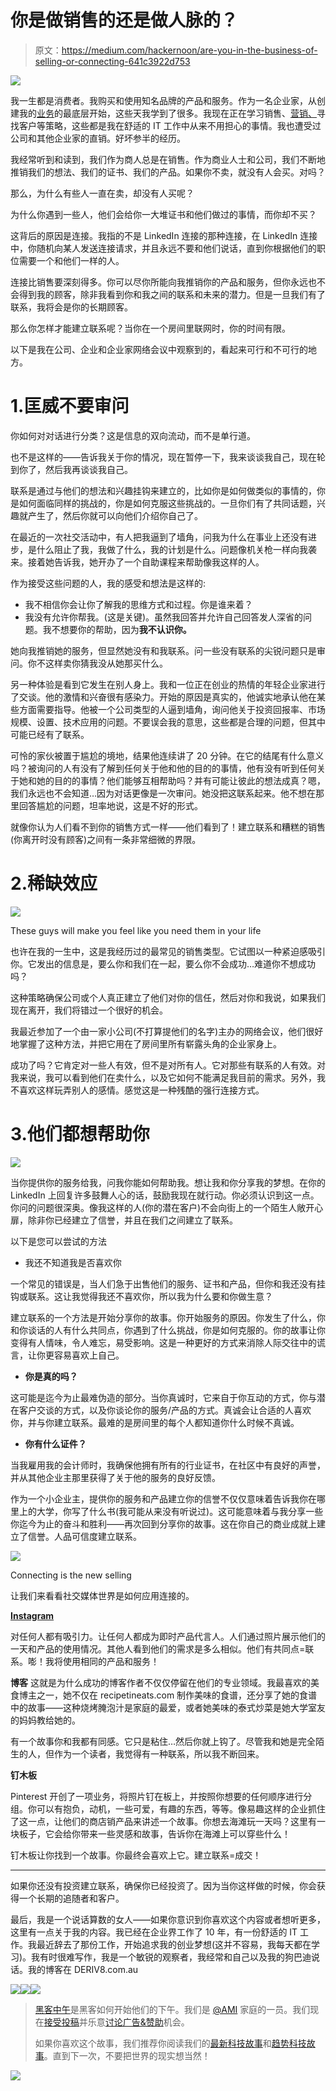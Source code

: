 # 你是做销售的还是做人脉的？

> 原文：<https://medium.com/hackernoon/are-you-in-the-business-of-selling-or-connecting-641c3922d753>

![](img/7db06159c49a6ca054ed0fc29ab5ee6b.png)

我一生都是消费者。我购买和使用知名品牌的产品和服务。作为一名企业家，从创建我的[业务](https://hackernoon.com/tagged/business)的最底层开始，这些天我学到了很多。我现在正在学习销售、[营销、](https://hackernoon.com/tagged/marketing)寻找客户等策略，这些都是我在舒适的 IT 工作中从来不用担心的事情。我也遭受过公司和其他企业家的直销。好坏参半的经历。

我经常听到和读到，我们作为商人总是在销售。作为商业人士和公司，我们不断地推销我们的想法、我们的证书、我们的产品。如果你不卖，就没有人会买。对吗？

那么，为什么有些人一直在卖，却没有人买呢？

为什么你遇到一些人，他们会给你一大堆证书和他们做过的事情，而你却不买？

这背后的原因是连接。我指的不是 LinkedIn 连接的那种连接，在 LinkedIn 连接中，你随机向某人发送连接请求，并且永远不要和他们说话，直到你根据他们的职位需要一个和他们一样的人。

连接比销售要深刻得多。你可以尽你所能向我推销你的产品和服务，但你永远也不会得到我的顾客，除非我看到你和我之间的联系和未来的潜力。但是一旦我们有了联系，我将会是你的长期顾客。

那么你怎样才能建立联系呢？当你在一个房间里联网时，你的时间有限。

以下是我在公司、企业和企业家网络会议中观察到的，看起来可行和不可行的地方。

# 1.匡威不要审问

你如何对对话进行分类？这是信息的双向流动，而不是单行道。

也不是这样的——告诉我关于你的情况，现在暂停一下，我来谈谈我自己，现在轮到你了，然后我再谈谈我自己。

联系是通过与他们的想法和兴趣挂钩来建立的，比如你是如何做类似的事情的，你是如何面临同样的挑战的，你是如何克服这些挑战的。一旦你们有了共同话题，兴趣就产生了，然后你就可以向他们介绍你自己了。

在最近的一次社交活动中，有人把我逼到了墙角，问我为什么在事业上还没有进步，是什么阻止了我，我做了什么，我的计划是什么。问题像机关枪一样向我袭来。接着她告诉我，她开办了一个自助课程来帮助像我这样的人。

作为接受这些问题的人，我的感受和想法是这样的:

*   我不相信你会让你了解我的思维方式和过程。你是谁来着？
*   我没有允许你帮我。(这是关键)。虽然我回答并允许自己回答发人深省的问题。我不想要你的帮助，因为**我不认识你。**

她向我推销她的服务，但显然她没有和我联系。问一些没有联系的尖锐问题只是审问。你不这样卖你猜我没从她那买什么。

另一种体验是看到它发生在别人身上。我和一位正在创业的热情的年轻企业家进行了交谈。他的激情和兴奋很有感染力。开始的原因是真实的，他诚实地承认他在某些方面需要指导。他被一个公司类型的人逼到墙角，询问他关于投资回报率、市场规模、设置、技术应用的问题。不要误会我的意思，这些都是合理的问题，但其中可能已经有了联系。

可怜的家伙被置于尴尬的境地，结果他连续讲了 20 分钟。在它的结尾有什么意义吗？被询问的人有没有了解到任何关于他和他的目的的事情，他有没有听到任何关于她和她的目的的事情？他们能够互相帮助吗？并有可能让彼此的想法成真？嗯，我们永远也不会知道…因为对话更像是一次审问。她没把这联系起来。他不想在那里回答尴尬的问题，坦率地说，这是不好的形式。

就像你认为人们看不到你的销售方式一样——他们看到了！建立联系和糟糕的销售(你离开时没有顾客)之间有一条非常细微的界限。

# 2.稀缺效应

![](img/15bf0db3e83358e9af9223c29abc836f.png)

These guys will make you feel like you need them in your life

也许在我的一生中，这是我经历过的最常见的销售类型。它试图以一种紧迫感吸引你。它发出的信息是，要么你和我们在一起，要么你不会成功…难道你不想成功吗？

这种策略确保公司或个人真正建立了他们对你的信任，然后对你和我说，如果我们现在离开，我们将错过一个很好的机会。

我最近参加了一个由一家小公司(不打算提他们的名字)主办的网络会议，他们很好地掌握了这种方法，并把它用在了房间里所有崭露头角的企业家身上。

成功了吗？它肯定对一些人有效，但不是对所有人。它对那些有联系的人有效。对我来说，我可以看到他们在卖什么，以及它如何不能满足我目前的需求。另外，我不喜欢这样玩弄别人的感情。感觉这是一种残酷的强行连接方式。

# 3.他们都想帮助你

![](img/4b7178137dc71be19b93c18fdaca8096.png)

当你提供你的服务给我，问我你能如何帮助我。想让我和你分享我的梦想。在你的 LinkedIn 上回复许多鼓舞人心的话，鼓励我现在就行动。你必须认识到这一点。你问的问题很深奥。像我这样的人(你的潜在客户)不会向街上的一个陌生人敞开心扉，除非你已经建立了信誉，并且在我们之间建立了联系。

以下是您可以尝试的方法

*   我还不知道我是否喜欢你

一个常见的错误是，当人们急于出售他们的服务、证书和产品，但你和我还没有挂钩或联系。这让我觉得我还不喜欢你，所以我为什么要和你做生意？

建立联系的一个方法是开始分享你的故事。你开始服务的原因。你发生了什么，你和你谈话的人有什么共同点，你遇到了什么挑战，你是如何克服的。你的故事让你变得有人情味，令人难忘，易受影响。这是一种更好的方式来消除人际交往中的谎言，让你更容易喜欢上自己。

*   **你是真的吗？**

这可能是迄今为止最难伪造的部分。当你真诚时，它来自于你互动的方式，你与潜在客户交谈的方式，以及你谈论你的服务/产品的方式。真诚会让合适的人喜欢你，并与你建立联系。最难的是房间里的每个人都知道你什么时候不真诚。

*   **你有什么证件？**

当我雇用我的会计师时，我确保他拥有所有的行业证书，在社区中有良好的声誉，并从其他企业主那里获得了关于他的服务的良好反馈。

作为一个小企业主，提供你的服务和产品建立你的信誉不仅仅意味着告诉我你在哪里上的大学，你写了什么书(我可能从来没有听说过)。这可能意味着与我分享一些你迄今为止的奋斗和胜利——再次回到分享你的故事。这在你自己的商业成就上建立了信誉。人品可信度建立联系。

![](img/83f9daf765597885cf13d2aa1eddb5f8.png)

Connecting is the new selling

让我们来看看社交媒体世界是如何应用连接的。

[**Instagram**](http://www.instagram.com/)

对任何人都有吸引力。让任何人都成为即时产品代言人。人们通过照片展示他们的一天和产品的使用情况。其他人看到他们的需求是多么相似。他们有共同点=联系。嘭！我将使用相同的产品和服务！

**博客**
这就是为什么成功的博客作者不仅仅停留在他们的专业领域。我最喜欢的美食博主之一，她不仅在 recipetineats.com 制作美味的食谱，还分享了她的食谱中的故事——这种烧烤腌泡汁是家庭的最爱，或者她美味的泰式炒菜是她大学室友的妈妈教给她的。

有一个故事你和我都有同感。它只是粘住…然后你就上钩了。尽管我和她是完全陌生的人，但作为一个读者，我觉得有一种联系，所以我不断回来。

**钉木板**

Pinterest 开创了一项业务，将照片钉在板上，并按照你想要的任何顺序进行分组。你可以有抱负，动机，一些可爱，有趣的东西，等等。像易趣这样的企业抓住了这一点，让他们的商店销产品来讲述一个故事。你想去海滩玩一天吗？这里有一块板子，它会给你带来一些灵感和故事，告诉你在海滩上可以穿些什么！

钉木板让你找到一个故事。你最终会喜欢上它。建立联系=成交！

_____

如果你还没有投资建立联系，确保你已经投资了。因为当你这样做的时候，你会获得一个长期的追随者和客户。

最后，我是一个说话算数的女人——如果你意识到你喜欢这个内容或者想听更多，这里有一点关于我的内容。我已经在企业界工作了 10 年，有一份舒适的 IT 工作。我最近辞去了那份工作，开始追求我的创业梦想(这并不容易，我每天都在学习)。我有时很难写作，我是一个敏锐的观察者，我经常和自己以及我的狗巴迪说话。我的博客在 DERIV8.com.au

[![](img/50ef4044ecd4e250b5d50f368b775d38.png)](http://bit.ly/HackernoonFB)[![](img/979d9a46439d5aebbdcdca574e21dc81.png)](https://goo.gl/k7XYbx)[![](img/2930ba6bd2c12218fdbbf7e02c8746ff.png)](https://goo.gl/4ofytp)

> [黑客中午](http://bit.ly/Hackernoon)是黑客如何开始他们的下午。我们是 [@AMI](http://bit.ly/atAMIatAMI) 家庭的一员。我们现在[接受投稿](http://bit.ly/hackernoonsubmission)并乐意[讨论广告&赞助](mailto:partners@amipublications.com)机会。
> 
> 如果你喜欢这个故事，我们推荐你阅读我们的[最新科技故事](http://bit.ly/hackernoonlatestt)和[趋势科技故事](https://hackernoon.com/trending)。直到下一次，不要把世界的现实想当然！

[![](img/be0ca55ba73a573dce11effb2ee80d56.png)](https://goo.gl/Ahtev1)